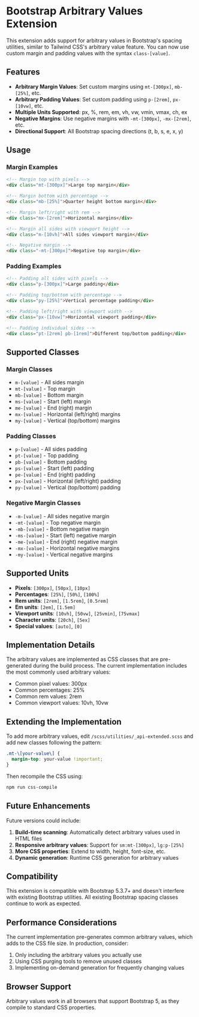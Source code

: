 # Bootstrap Arbitrary Values Extension

This extension adds support for arbitrary values in Bootstrap's spacing utilities, similar to Tailwind CSS's arbitrary value feature. You can now use custom margin and padding values with the syntax `class-[value]`.

## Features

- **Arbitrary Margin Values**: Set custom margins using `mt-[300px]`, `mb-[25%]`, etc.
- **Arbitrary Padding Values**: Set custom padding using `p-[2rem]`, `px-[10vw]`, etc.
- **Multiple Units Supported**: px, %, rem, em, vh, vw, vmin, vmax, ch, ex
- **Negative Margins**: Use negative margins with `-mt-[300px]`, `-mx-[2rem]`, etc.
- **Directional Support**: All Bootstrap spacing directions (t, b, s, e, x, y)

## Usage

### Margin Examples

```html
<!-- Margin top with pixels -->
<div class="mt-[300px]">Large top margin</div>

<!-- Margin bottom with percentage -->
<div class="mb-[25%]">Quarter height bottom margin</div>

<!-- Margin left/right with rem -->
<div class="mx-[2rem]">Horizontal margins</div>

<!-- Margin all sides with viewport height -->
<div class="m-[10vh]">All sides viewport margin</div>

<!-- Negative margin -->
<div class="-mt-[300px]">Negative top margin</div>
```

### Padding Examples

```html
<!-- Padding all sides with pixels -->
<div class="p-[300px]">Large padding</div>

<!-- Padding top/bottom with percentage -->
<div class="py-[25%]">Vertical percentage padding</div>

<!-- Padding left/right with viewport width -->
<div class="px-[10vw]">Horizontal viewport padding</div>

<!-- Padding individual sides -->
<div class="pt-[2rem] pb-[1rem]">Different top/bottom padding</div>
```

## Supported Classes

### Margin Classes
- `m-[value]` - All sides margin
- `mt-[value]` - Top margin
- `mb-[value]` - Bottom margin
- `ms-[value]` - Start (left) margin
- `me-[value]` - End (right) margin
- `mx-[value]` - Horizontal (left/right) margins
- `my-[value]` - Vertical (top/bottom) margins

### Padding Classes
- `p-[value]` - All sides padding
- `pt-[value]` - Top padding
- `pb-[value]` - Bottom padding
- `ps-[value]` - Start (left) padding
- `pe-[value]` - End (right) padding
- `px-[value]` - Horizontal (left/right) padding
- `py-[value]` - Vertical (top/bottom) padding

### Negative Margin Classes
- `-m-[value]` - All sides negative margin
- `-mt-[value]` - Top negative margin
- `-mb-[value]` - Bottom negative margin
- `-ms-[value]` - Start (left) negative margin
- `-me-[value]` - End (right) negative margin
- `-mx-[value]` - Horizontal negative margins
- `-my-[value]` - Vertical negative margins

## Supported Units

- **Pixels**: `[300px]`, `[50px]`, `[10px]`
- **Percentages**: `[25%]`, `[50%]`, `[100%]`
- **Rem units**: `[2rem]`, `[1.5rem]`, `[0.5rem]`
- **Em units**: `[2em]`, `[1.5em]`
- **Viewport units**: `[10vh]`, `[50vw]`, `[25vmin]`, `[75vmax]`
- **Character units**: `[20ch]`, `[5ex]`
- **Special values**: `[auto]`, `[0]`

## Implementation Details

The arbitrary values are implemented as CSS classes that are pre-generated during the build process. The current implementation includes the most commonly used arbitrary values:

- Common pixel values: 300px
- Common percentages: 25%
- Common rem values: 2rem
- Common viewport values: 10vh, 10vw

## Extending the Implementation

To add more arbitrary values, edit `/scss/utilities/_api-extended.scss` and add new classes following the pattern:

```scss
.mt-\[your-value\] {
  margin-top: your-value !important;
}
```

Then recompile the CSS using:

```bash
npm run css-compile
```

## Future Enhancements

Future versions could include:

1. **Build-time scanning**: Automatically detect arbitrary values used in HTML files
2. **Responsive arbitrary values**: Support for `sm:mt-[300px]`, `lg:p-[25%]`
3. **More CSS properties**: Extend to width, height, font-size, etc.
4. **Dynamic generation**: Runtime CSS generation for arbitrary values

## Compatibility

This extension is compatible with Bootstrap 5.3.7+ and doesn't interfere with existing Bootstrap utilities. All existing Bootstrap spacing classes continue to work as expected.

## Performance Considerations

The current implementation pre-generates common arbitrary values, which adds to the CSS file size. In production, consider:

1. Only including the arbitrary values you actually use
2. Using CSS purging tools to remove unused classes
3. Implementing on-demand generation for frequently changing values

## Browser Support

Arbitrary values work in all browsers that support Bootstrap 5, as they compile to standard CSS properties.
